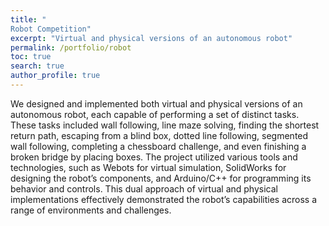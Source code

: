 ```yaml
---
title: "
Robot Competition"
excerpt: "Virtual and physical versions of an autonomous robot"
permalink: /portfolio/robot
toc: true
search: true
author_profile: true
---
```

We designed and implemented both virtual and physical versions of an autonomous robot, each capable of performing a set of distinct tasks. These tasks included wall following, line maze solving, finding the shortest return path, escaping from a blind box, dotted line following, segmented wall following, completing a chessboard challenge, and even finishing a broken bridge by placing boxes. The project utilized various tools and technologies, such as Webots for virtual simulation, SolidWorks for designing the robot’s components, and Arduino/C++ for programming its behavior and controls. This dual approach of virtual and physical implementations effectively demonstrated the robot’s capabilities across a range of environments and challenges.



